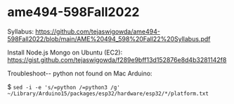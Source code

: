 # ame494-598Fall2022

Syllabus: https://github.com/tejaswigowda/ame494-598Fall2022/blob/main/AME%20494_598%20Fall22%20Syllabus.pdf

Install Node.js Mongo on Ubuntu (EC2): https://gist.github.com/tejaswigowda/f289e9bff13d152876e8d4b3281142f8



Troubleshoot-- python not found on Mac Arduino:

$ `sed -i -e 's/=python /=python3 /g' ~/Library/Arduino15/packages/esp32/hardware/esp32/*/platform.txt`
